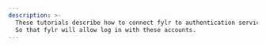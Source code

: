 ```yaml
---
description: >-
  These tutorials describe how to connect fylr to authentication services that hold existing accounts.
  So that fylr will allow log in with these accounts.
---
```



